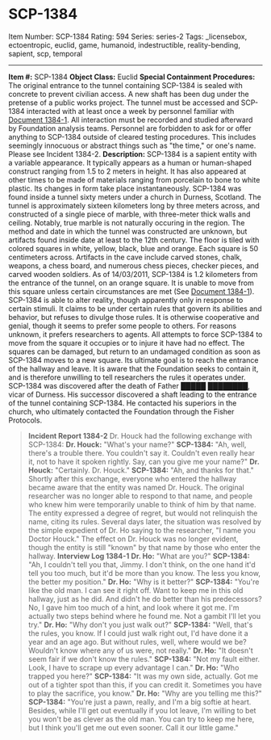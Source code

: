 # SCP-1384
Item Number: SCP-1384
Rating: 594
Series: series-2
Tags: _licensebox, ectoentropic, euclid, game, humanoid, indestructible, reality-bending, sapient, scp, temporal

---

**Item #:** SCP-1384
**Object Class:** Euclid
**Special Containment Procedures:** The original entrance to the tunnel containing SCP-1384 is sealed with concrete to prevent civilian access. A new shaft has been dug under the pretense of a public works project. The tunnel must be accessed and SCP-1384 interacted with at least once a week by personnel familiar with [Document 1384-1](/document-1384-1). All interaction must be recorded and studied afterward by Foundation analysis teams.
Personnel are forbidden to ask for or offer anything to SCP-1384 outside of cleared testing procedures. This includes seemingly innocuous or abstract things such as "the time," or one's name. Please see Incident 1384-2.
**Description:** SCP-1384 is a sapient entity with a variable appearance. It typically appears as a human or human-shaped construct ranging from 1.5 to 2 meters in height. It has also appeared at other times to be made of materials ranging from porcelain to bone to white plastic. Its changes in form take place instantaneously.
SCP-1384 was found inside a tunnel sixty meters under a church in Durness, Scotland. The tunnel is approximately sixteen kilometers long by three meters across, and constructed of a single piece of marble, with three-meter thick walls and ceiling. Notably, true marble is not naturally occuring in the region. The method and date in which the tunnel was constructed are unknown, but artifacts found inside date at least to the 12th century. The floor is tiled with colored squares in white, yellow, black, blue and orange. Each square is 50 centimeters across.
Artifacts in the cave include carved stones, chalk, weapons, a chess board, and numerous chess pieces, checker pieces, and carved wooden soldiers.
As of 14/03/2011, SCP-1384 is 1.2 kilometers from the entrance of the tunnel, on an orange square. It is unable to move from this square unless certain circumstances are met (See [Document 1384-1](/document-1384-1)).
SCP-1384 is able to alter reality, though apparently only in response to certain stimuli. It claims to be under certain rules that govern its abilities and behavior, but refuses to divulge those rules. It is otherwise cooperative and genial, though it seems to prefer some people to others. For reasons unknown, it prefers researchers to agents.
All attempts to force SCP-1384 to move from the square it occupies or to injure it have had no effect. The squares can be damaged, but return to an undamaged condition as soon as SCP-1384 moves to a new square.
Its ultimate goal is to reach the entrance of the hallway and leave. It is aware that the Foundation seeks to contain it, and is therefore unwilling to tell researchers the rules it operates under.
SCP-1384 was discovered after the death of Father █████ ████████, vicar of Durness. His successor discovered a shaft leading to the entrance of the tunnel containing SCP-1384. He contacted his superiors in the church, who ultimately contacted the Foundation through the Fisher Protocols.
> **Incident Report 1384-2**
> Dr. Houck had the following exchange with SCP-1384:
> **Dr. Houck:** "What's your name?"
> **SCP-1384:** "Ah, well, there's a trouble there. You couldn't say it. Couldn't even really hear it, not to have it spoken rightly. Say, can you give me your name?"
> **Dr. Houck:** "Certainly. Dr. Houck."
> **SCP-1384:** "Ah, and thanks for that."
> Shortly after this exchange, everyone who entered the hallway became aware that the entity was named Dr. Houck. The original researcher was no longer able to respond to that name, and people who knew him were temporarily unable to think of him by that name. The entity expressed a degree of regret, but would not relinquish the name, citing its rules. Several days later, the situation was resolved by the simple expedient of Dr. Ho saying to the researcher, "I name you Doctor Houck." The effect on Dr. Houck was no longer evident, though the entity is still "known" by that name by those who enter the hallway.
> **Interview Log 1384-1**
> **Dr. Ho:** "What are you?"
> **SCP-1384:** "Ah, I couldn't tell you that, Jimmy. I don't think, on the one hand it'd tell you too much, but it'd be more than you know. The less you know, the better my position."
> **Dr. Ho:** "Why is it better?"
> **SCP-1384:** "You're like the old man. I can see it right off. Want to keep me in this old hallway, just as he did. And didn't he do better than his predecessors? No, I gave him too much of a hint, and look where it got me. I'm actually two steps behind where he found me. Not a gambit I'll let you try."
> **Dr. Ho:** "Why don't you just walk out?"
> **SCP-1384:** "Well, that's the rules, you know. If I could just walk right out, I'd have done it a year and an age ago. But without rules, well, where would we be? Wouldn't know where any of us were, not really."
> **Dr. Ho:** "It doesn't seem fair if we don't know the rules."
> **SCP-1384:** "Not my fault either. Look, I have to scrape up every advantage I can."
> **Dr. Ho:** "Who trapped you here?"
> **SCP-1384:** "It was my own side, actually. Got me out of a tighter spot than this, if you can credit it. Sometimes you have to play the sacrifice, you know."
> **Dr. Ho:** "Why are you telling me this?"
> **SCP-1384:** "You're just a pawn, really, and I'm a big softie at heart. Besides, while I'll get out eventually if you lot leave, I'm willing to bet you won't be as clever as the old man. You can try to keep me here, but I think you'll get me out even sooner. Call it our little game."